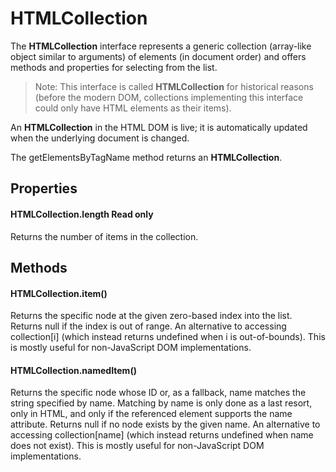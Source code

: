 # HTMLCollection
The **HTMLCollection** interface represents a generic collection (array-like object similar to arguments) of elements (in document order) and offers methods and properties for selecting from the list.

>Note: This interface is called **HTMLCollection** for historical reasons (before the modern DOM, collections implementing this interface could only have HTML elements as their items).

An **HTMLCollection** in the HTML DOM is live; it is automatically updated when the underlying document is changed.

The getElementsByTagName method returns an **HTMLCollection**.

## Properties
#### HTMLCollection.length Read only
Returns the number of items in the collection.

## Methods
#### HTMLCollection.item()
Returns the specific node at the given zero-based index into the list. Returns null if the index is out of range.
An alternative to accessing collection[i] (which instead returns  undefined when i is out-of-bounds). This is mostly useful for non-JavaScript DOM implementations.
#### HTMLCollection.namedItem()
Returns the specific node whose ID or, as a fallback, name matches the string specified by name. Matching by name is only done as a last resort, only in HTML, and only if the referenced element supports the name attribute. Returns null if no node exists by the given name.
An alternative to accessing collection[name] (which instead returns  undefined when name does not exist). This is mostly useful for non-JavaScript DOM implementations.
